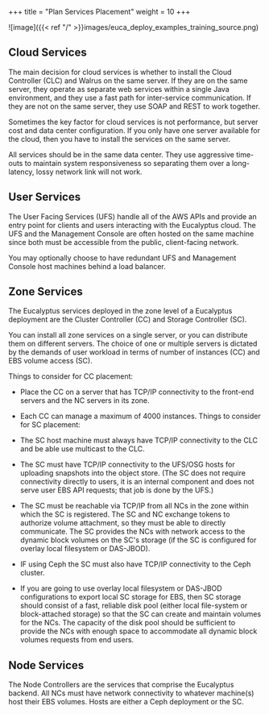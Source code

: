 +++
title = "Plan Services Placement"
weight = 10
+++


![image]({{< ref "/" >}}images/euca_deploy_examples_training_source.png)

## Cloud Services
The main decision for cloud services is whether to install the Cloud Controller (CLC) and Walrus on the same server. If they are on the same server, they operate as separate web services within a single Java environment, and they use a fast path for inter-service communication. If they are not on the same server, they use SOAP and REST to work together. 

Sometimes the key factor for cloud services is not performance, but server cost and data center configuration. If you only have one server available for the cloud, then you have to install the services on the same server. 

All services should be in the same data center. They use aggressive time-outs to maintain system responsiveness so separating them over a long-latency, lossy network link will not work. 


## User Services
The User Facing Services (UFS) handle all of the AWS APIs and provide an entry point for clients and users interacting with the Eucalyptus cloud. The UFS and the Management Console are often hosted on the same machine since both must be accessible from the public, client-facing network. 

You may optionally choose to have redundant UFS and Management Console host machines behind a load balancer. 


## Zone Services
The Eucalyptus services deployed in the zone level of a Eucalyptus deployment are the Cluster Controller (CC) and Storage Controller (SC). 

You can install all zone services on a single server, or you can distribute them on different servers. The choice of one or multiple servers is dictated by the demands of user workload in terms of number of instances (CC) and EBS volume access (SC). 

Things to consider for CC placement: 



* Place the CC on a server that has TCP/IP connectivity to the front-end servers and the NC servers in its zone. 
* Each CC can manage a maximum of 4000 instances. 
Things to consider for SC placement: 



* The SC host machine must always have TCP/IP connectivity to the CLC and be able use multicast to the CLC. 
* The SC must have TCP/IP connectivity to the UFS/OSG hosts for uploading snapshots into the object store. (The SC does not require connectivity directly to users, it is an internal component and does not serve user EBS API requests; that job is done by the UFS.) 
* The SC must be reachable via TCP/IP from all NCs in the zone within which the SC is registered. The SC and NC exchange tokens to authorize volume attachment, so they must be able to directly communicate. The SC provides the NCs with network access to the dynamic block volumes on the SC's storage (if the SC is configured for overlay local filesystem or DAS-JBOD). 
* IF using Ceph the SC must also have TCP/IP connectivity to the Ceph cluster.
* If you are going to use overlay local filesystem or DAS-JBOD configurations to export local SC storage for EBS, then SC storage should consist of a fast, reliable disk pool (either local file-system or block-attached storage) so that the SC can create and maintain volumes for the NCs. The capacity of the disk pool should be sufficient to provide the NCs with enough space to accommodate all dynamic block volumes requests from end users. 

## Node Services
The Node Controllers are the services that comprise the Eucalyptus backend. All NCs must have network connectivity to whatever machine(s) host their EBS volumes. Hosts are either a Ceph deployment or the SC.

